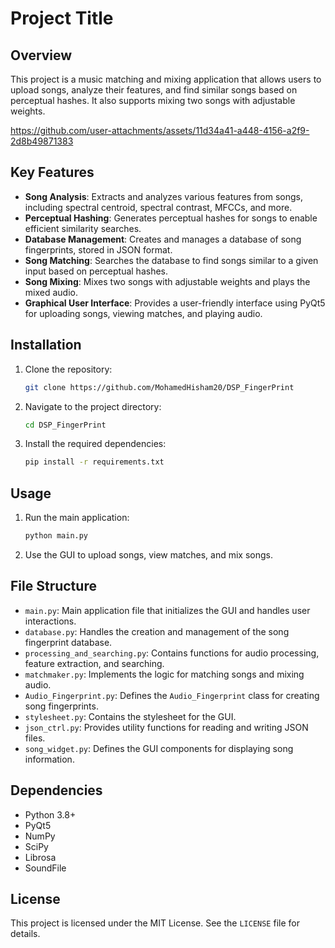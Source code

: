 # Project Title

## Overview
This project is a music matching and mixing application that allows users to upload songs, analyze their features, and find similar songs based on perceptual hashes. It also supports mixing two songs with adjustable weights.

https://github.com/user-attachments/assets/11d34a41-a448-4156-a2f9-2d8b49871383

## Key Features
- **Song Analysis**: Extracts and analyzes various features from songs, including spectral centroid, spectral contrast, MFCCs, and more.
- **Perceptual Hashing**: Generates perceptual hashes for songs to enable efficient similarity searches.
- **Database Management**: Creates and manages a database of song fingerprints, stored in JSON format.
- **Song Matching**: Searches the database to find songs similar to a given input based on perceptual hashes.
- **Song Mixing**: Mixes two songs with adjustable weights and plays the mixed audio.
- **Graphical User Interface**: Provides a user-friendly interface using PyQt5 for uploading songs, viewing matches, and playing audio.

## Installation
1. Clone the repository:
   ```sh
   git clone https://github.com/MohamedHisham20/DSP_FingerPrint
   ```
2. Navigate to the project directory:
   ```sh
   cd DSP_FingerPrint
   ```
3. Install the required dependencies:
   ```sh
   pip install -r requirements.txt
   ```

## Usage
1. Run the main application:
   ```sh
   python main.py
   ```
2. Use the GUI to upload songs, view matches, and mix songs.

## File Structure
- `main.py`: Main application file that initializes the GUI and handles user interactions.
- `database.py`: Handles the creation and management of the song fingerprint database.
- `processing_and_searching.py`: Contains functions for audio processing, feature extraction, and searching.
- `matchmaker.py`: Implements the logic for matching songs and mixing audio.
- `Audio_Fingerprint.py`: Defines the `Audio_Fingerprint` class for creating song fingerprints.
- `stylesheet.py`: Contains the stylesheet for the GUI.
- `json_ctrl.py`: Provides utility functions for reading and writing JSON files.
- `song_widget.py`: Defines the GUI components for displaying song information.

## Dependencies
- Python 3.8+
- PyQt5
- NumPy
- SciPy
- Librosa
- SoundFile

## License
This project is licensed under the MIT License. See the `LICENSE` file for details.
